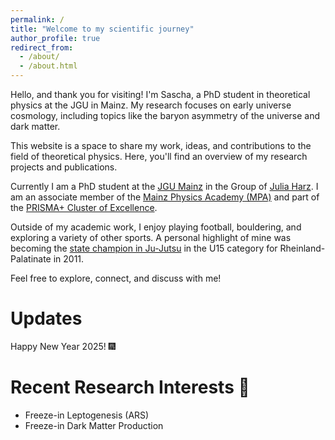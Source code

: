 ```yaml
---
permalink: /
title: "Welcome to my scientific journey"
author_profile: true
redirect_from: 
  - /about/
  - /about.html
---
```


Hello, and thank you for visiting! I'm Sascha, a PhD student in theoretical physics at the JGU in Mainz. My research focuses on early universe cosmology, including topics like the baryon asymmetry of the universe and dark matter.

This website is a space to share my work, ideas, and contributions to the field of theoretical physics. Here, you'll find an overview of my research projects and publications.

Currently I am a PhD student at the [JGU Mainz](https://www.uni-mainz.de/) in the Group of [Julia Harz](https://www.thep.physik.uni-mainz.de/group-of-julia-harz-2/). I am an associate member of the [Mainz Physics Academy (MPA)](https://www.prisma.uni-mainz.de/mainz-physics-academy/) and part of the [PRISMA+ Cluster of Excellence](https://www.prisma.uni-mainz.de/).

Outside of my academic work, I enjoy playing football, bouldering, and exploring a variety of other sports. A personal highlight of mine was becoming the [state champion in Ju-Jutsu](https://www.kolping-kell.de/wp/allgemein/2011-04/rheinland-pfalz-meisterschaften-2011-in-bad-kreuznach) in the U15 category for Rheinland-Palatinate in 2011.

Feel free to explore, connect, and discuss with me!

Updates
======
Happy New Year 2025! 🎆

Recent Research Interests 🌟
======
* Freeze-in Leptogenesis (ARS)
* Freeze-in Dark Matter Production
